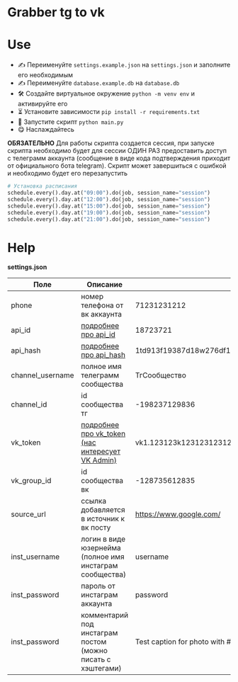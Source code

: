 # Grabber tg to vk

# Use

- ✍️ Переименуйте `settings.example.json` на `settings.json` и заполните его необходимым
- ✍️ Переименуйте `database.example.db` на `database.db`
- 🛠 Создайте виртуальное окружение `python -m venv env` и активируйте его
- ⏳ Установите зависимости `pip install -r requirements.txt`
- 🚀 Запустите скрипт `python main.py`
- 😋 Наслаждайтесь

**ОБЯЗАТЕЛЬНО** Для работы скрипта создается сессия, при запуске скрипта необходимо будет для сессии ОДИН РАЗ предоставить доступ с телеграмм аккаунта (сообщение в виде кода подтверждения приходит от официального бота telegram). Скрипт может завершиться с ошибкой и необходимо будет его перезапустить

```python
# Установка расписания
schedule.every().day.at("09:00").do(job, session_name="session")
schedule.every().day.at("12:00").do(job, session_name="session")
schedule.every().day.at("15:00").do(job, session_name="session")
schedule.every().day.at("19:00").do(job, session_name="session")
schedule.every().day.at("21:00").do(job, session_name="session")
```

# Help

**settings.json**

| Поле             | Описание                                                                      | Например                                                              |
| ---------------- | ----------------------------------------------------------------------------- | --------------------------------------------------------------------- |
| phone            | номер телефона от вк аккаунта                                                 | 71231231212                                                           |
| api_id           | [подробнее про api_id](https://tlgrm.ru/docs/api/obtaining_api_id)            | 18723721                                                              |
| api_hash         | [подробнее про api_hash](https://tlgrm.ru/docs/api/obtaining_api_id)          | 1td913f19387d18w276df1927d123                                         |
| channel_username | полное имя телеграмм сообщества                                               | ТгСообщество                                                          |
| channel_id       | id сообщества тг                                                              | -198237129836                                                         |
| vk_token         | [подробнее про vk_token (нас интересует VK Admin)](https://vkhost.github.io/) | vk1.123123k123123123123k123123123123k123123123123k123123123123k123123 |
| vk_group_id      | id сообщества вк                                                              | -128735612835                                                         |
| source_url       | ссылка добавляется в источник к вк посту                                      | https://www.google.com/                                               |
| inst_username    | логин в виде юзернейма (полное имя инстаграм сообщества)                      | username                                                              |
| inst_password    | пароль от инстаграм аккаунта                                                  | password                                                              |
| inst_password    | комментарий под инстаграм постом (можно писать с хэштегами)                   | Test caption for photo with #hashtags                                 |
